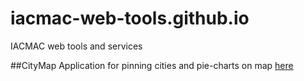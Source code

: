 # iacmac-web-tools.github.io
IACMAC web tools and services

##CityMap
Application for pinning cities and pie-charts on map [here](https://iacmac-web-tools.github.io/CityMap/)